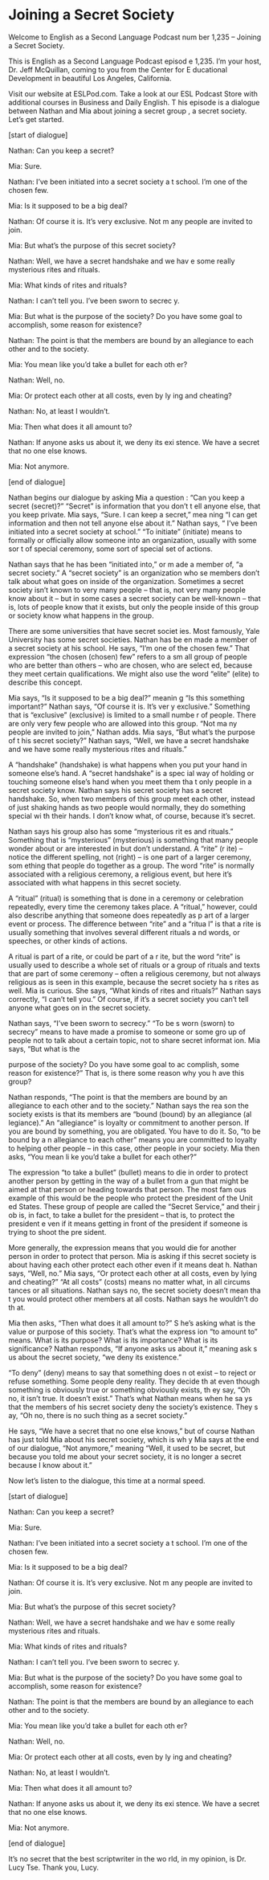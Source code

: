 # Joining a Secret Society

Welcome to English as a Second Language Podcast num ber 1,235 – Joining a Secret Society.

This is English as a Second Language Podcast episod e 1,235. I’m your host, Dr. Jeff McQuillan, coming to you from the Center for E ducational Development in beautiful Los Angeles, California.

Visit our website at ESLPod.com. Take a look at our  ESL Podcast Store with additional courses in Business and Daily English. T his episode is a dialogue between Nathan and Mia about joining a secret group , a secret society. Let’s get started.

[start of dialogue]

Nathan: Can you keep a secret?

Mia: Sure.

Nathan: I’ve been initiated into a secret society a t school. I’m one of the chosen few.

Mia: Is it supposed to be a big deal?

Nathan: Of course it is. It’s very exclusive. Not m any people are invited to join.

Mia: But what’s the purpose of this secret society?

Nathan: Well, we have a secret handshake and we hav e some really mysterious rites and rituals.

Mia: What kinds of rites and rituals?

Nathan: I can’t tell you. I’ve been sworn to secrec y.

Mia: But what is the purpose of the society? Do you  have some goal to accomplish, some reason for existence?

Nathan: The point is that the members are bound by an allegiance to each other and to the society.

Mia: You mean like you’d take a bullet for each oth er?

Nathan: Well, no.

Mia: Or protect each other at all costs, even by ly ing and cheating?

Nathan: No, at least I wouldn’t.

Mia: Then what does it all amount to?

Nathan: If anyone asks us about it, we deny its exi stence. We have a secret that no one else knows.

Mia: Not anymore.

[end of dialogue]

Nathan begins our dialogue by asking Mia a question : “Can you keep a secret (secret)?” “Secret” is information that you don’t t ell anyone else, that you keep private. Mia says, “Sure. I can keep a secret,” mea ning “I can get information and then not tell anyone else about it.” Nathan says, “ I’ve been initiated into a secret society at school.” “To initiate” (initiate) means to formally or officially allow someone into an organization, usually with some sor t of special ceremony, some sort of special set of actions.

Nathan says that he has been “initiated into,” or m ade a member of, “a secret society.” A “secret society” is an organization who se members don’t talk about what goes on inside of the organization. Sometimes a secret society isn’t known to very many people – that is, not very many people  know about it – but in some cases a secret society can be well-known – that is,  lots of people know that it exists, but only the people inside of this group or  society know what happens in the group.

There are some universities that have secret societ ies. Most famously, Yale University has some secret societies. Nathan has be en made a member of a secret society at his school. He says, “I’m one of the chosen few.” That expression “the chosen (chosen) few” refers to a sm all group of people who are better than others – who are chosen, who are select ed, because they meet certain qualifications. We might also use the word “elite” (elite) to describe this concept.

Mia says, “Is it supposed to be a big deal?” meanin g “Is this something important?” Nathan says, “Of course it is. It’s ver y exclusive.” Something that is “exclusive” (exclusive) is limited to a small numbe r of people. There are only very few people who are allowed into this group. “Not ma ny people are invited to join,” Nathan adds. Mia says, “But what’s the purpose of t his secret society?” Nathan says, “Well, we have a secret handshake and we have  some really mysterious rites and rituals.”

A “handshake” (handshake) is what happens when you put your hand in someone else’s hand. A “secret handshake” is a spec ial way of holding or touching someone else’s hand when you meet them tha t only people in a secret society know. Nathan says his secret society has a secret handshake. So, when two members of this group meet each other, instead of just shaking hands as two people would normally, they do something special wi th their hands. I don’t know what, of course, because it’s secret.

Nathan says his group also has some “mysterious rit es and rituals.” Something that is “mysterious” (mysterious) is something that  many people wonder about or are interested in but don’t understand. A “rite” (r ite) – notice the different spelling, not (right) – is one part of a larger ceremony, som ething that people do together as a group. The word “rite” is normally associated with a religious ceremony, a religious event, but here it’s associated with what  happens in this secret society.

A “ritual” (ritual) is something that is done in a ceremony or celebration repeatedly, every time the ceremony takes place. A “ritual,” however, could also describe anything that someone does repeatedly as p art of a larger event or process. The difference between “rite” and a “ritua l” is that a rite is usually something that involves several different rituals a nd words, or speeches, or other kinds of actions.

A ritual is part of a rite, or could be part of a r ite, but the word “rite” is usually used to describe a whole set of rituals or a group of rituals and texts that are part of some ceremony – often a religious ceremony, but not always religious as is seen in this example, because the secret society ha s rites as well. Mia is curious. She says, “What kinds of rites and rituals?” Nathan  says correctly, “I can’t tell you.” Of course, if it’s a secret society you can’t  tell anyone what goes on in the secret society.

Nathan says, “I’ve been sworn to secrecy.” “To be s worn (sworn) to secrecy” means to have made a promise to someone or some gro up of people not to talk about a certain topic, not to share secret informat ion. Mia says, “But what is the

purpose of the society? Do you have some goal to ac complish, some reason for existence?” That is, is there some reason why you h ave this group?

Nathan responds, “The point is that the members are  bound by an allegiance to each other and to the society.” Nathan says the rea son the society exists is that its members are “bound (bound) by an allegiance (al legiance).” An “allegiance” is loyalty or commitment to another person. If you are  bound by something, you are obligated. You have to do it. So, “to be bound by a n allegiance to each other” means you are committed to loyalty to helping other  people – in this case, other people in your society. Mia then asks, “You mean li ke you’d take a bullet for each other?”

The expression “to take a bullet” (bullet) means to  die in order to protect another person by getting in the way of a bullet from a gun  that might be aimed at that person or heading towards that person. The most fam ous example of this would be the people who protect the president of the Unit ed States. These group of people are called the “Secret Service,” and their j ob is, in fact, to take a bullet for the president – that is, to protect the president e ven if it means getting in front of the president if someone is trying to shoot the pre sident.

More generally, the expression means that you would  die for another person in order to protect that person. Mia is asking if this  secret society is about having each other protect each other even if it means deat h. Nathan says, “Well, no.” Mia says, “Or protect each other at all costs, even  by lying and cheating?” “At all costs” (costs) means no matter what, in all circums tances or all situations. Nathan says no, the secret society doesn’t mean tha t you would protect other members at all costs. Nathan says he wouldn’t do th at.

Mia then asks, “Then what does it all amount to?” S he’s asking what is the value or purpose of this society. That’s what the express ion “to amount to” means. What is its purpose? What is its importance? What is its significance? Nathan responds, “If anyone asks us about it,” meaning ask s us about the secret society, “we deny its existence.”

“To deny” (deny) means to say that something does n ot exist – to reject or refuse something. Some people deny reality. They decide th at even though something is obviously true or something obviously exists, th ey say, “Oh no, it isn’t true. It doesn’t exist.” That’s what Nathan means when he sa ys that the members of his secret society deny the society’s existence. They s ay, “Oh no, there is no such thing as a secret society.”

He says, “We have a secret that no one else knows,”  but of course Nathan has just told Mia about his secret society, which is wh y Mia says at the end of our dialogue, “Not anymore,” meaning “Well, it used to be secret, but because you told me about your secret society, it is no longer a secret because I know about it.”

Now let’s listen to the dialogue, this time at a normal speed.

[start of dialogue]

Nathan: Can you keep a secret?

Mia: Sure.

Nathan: I’ve been initiated into a secret society a t school. I’m one of the chosen few.

Mia: Is it supposed to be a big deal?

Nathan: Of course it is. It’s very exclusive. Not m any people are invited to join.

Mia: But what’s the purpose of this secret society?

Nathan: Well, we have a secret handshake and we hav e some really mysterious rites and rituals.

Mia: What kinds of rites and rituals?

Nathan: I can’t tell you. I’ve been sworn to secrec y.

Mia: But what is the purpose of the society? Do you  have some goal to accomplish, some reason for existence?

Nathan: The point is that the members are bound by an allegiance to each other and to the society.

Mia: You mean like you’d take a bullet for each oth er?

Nathan: Well, no.

Mia: Or protect each other at all costs, even by ly ing and cheating?

 Nathan: No, at least I wouldn’t.

Mia: Then what does it all amount to?

Nathan: If anyone asks us about it, we deny its exi stence. We have a secret that no one else knows.

Mia: Not anymore.

[end of dialogue]

It’s no secret that the best scriptwriter in the wo rld, in my opinion, is Dr. Lucy Tse. Thank you, Lucy.



